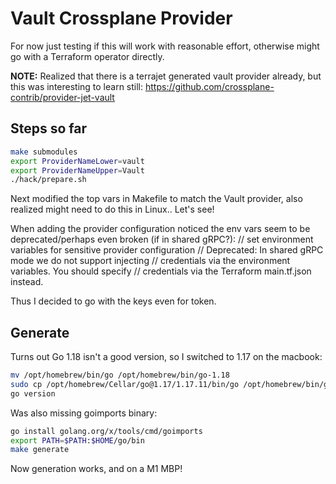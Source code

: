 # Vault Crossplane Provider

For now just testing if this will work with reasonable effort, otherwise might go with a Terraform operator directly.

**NOTE:** Realized that there is a terrajet generated vault provider already, but this was interesting to learn still: <https://github.com/crossplane-contrib/provider-jet-vault>

## Steps so far

```bash
make submodules
export ProviderNameLower=vault
export ProviderNameUpper=Vault
./hack/prepare.sh
```

Next modified the top vars in Makefile to match the Vault provider, also realized might need to do this in Linux.. Let's see!

When adding the provider configuration noticed the env vars seem to be deprecated/perhaps even broken (if in shared gRPC?):
		// set environment variables for sensitive provider configuration
		// Deprecated: In shared gRPC mode we do not support injecting
		// credentials via the environment variables. You should specify
		// credentials via the Terraform main.tf.json instead.

Thus I decided to go with the keys even for token.

## Generate

Turns out Go 1.18 isn't a good version, so I switched to 1.17 on the macbook:

```bash
mv /opt/homebrew/bin/go /opt/homebrew/bin/go-1.18
sudo cp /opt/homebrew/Cellar/go@1.17/1.17.11/bin/go /opt/homebrew/bin/go
go version
```

Was also missing goimports binary:

```bash
go install golang.org/x/tools/cmd/goimports
export PATH=$PATH:$HOME/go/bin
make generate
```

Now generation works, and on a M1 MBP!
